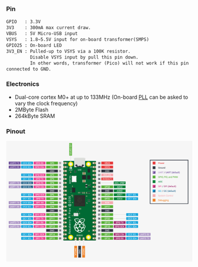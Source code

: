 ### Pin
```
GPIO   : 3.3V
3V3    : 300mA max current draw.
VBUS   : 5V Micro-USB input 
VSYS   : 1.8~5.5V input for on-board transformer(SMPS)  
GPIO25 : On-board LED
3V3_EN : Pulled-up to VSYS via a 100K resistor. 
         Disable VSYS input by pull this pin down. 
         In other words, transformer (Pico) will not work if this pin connected to GND. 
```
### Electronics
* Dual-core cortex M0+ at up to 133MHz (On-board [PLL](https://www.embedded.com/demystifying-phase-locked-loops/) can be asked to vary the clock frequency)
* 2MByte Flash
* 264kByte SRAM 
### Pinout
<img src="Pico_Pinout.png"></img>
